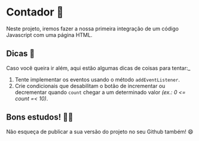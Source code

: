 # Contador :call_me_hand:

Neste projeto, iremos fazer a nossa primeira integração de um código Javascript com uma página HTML.

## Dicas :pencil:

Caso você queira ir além, aqui estão algumas dicas de coisas para tentar:_

1. Tente implementar os eventos usando o método `addEventListener`.
2. Crie condicionais que desabilitam o botão de incrementar ou decrementar quando `count` chegar a um determinado valor *(ex.: 0 <= count =< 10)*.

## Bons estudos! :man_student:

Não esqueça de publicar a sua versão do projeto no seu Github também! 😄
